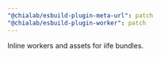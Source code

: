 ```yaml
---
"@chialab/esbuild-plugin-meta-url": patch
"@chialab/esbuild-plugin-worker": patch
---
```


Inline workers and assets for iife bundles.
